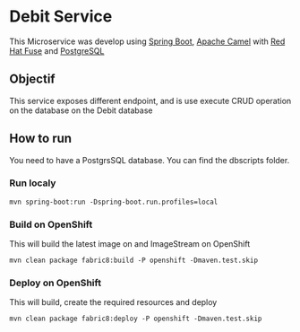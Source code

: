 # Debit Service

This Microservice was develop using [Spring Boot](https://spring.io/projects/spring-boot), [Apache Camel](https://camel.apache.org/) with [Red Hat Fuse](https://www.redhat.com/en/technologies/jboss-middleware/fuse) and [PostgreSQL](https://www.postgresql.org/)

## Objectif

This service exposes different endpoint, and is use execute CRUD operation on the database on the Debit database

## How to run

You need to have a PostgrsSQL database. You can find the dbscripts folder.

### Run localy
```
mvn spring-boot:run -Dspring-boot.run.profiles=local
 ```

### Build on OpenShift

This will build the latest image on and ImageStream on OpenShift

```
mvn clean package fabric8:build -P openshift -Dmaven.test.skip
```

### Deploy on OpenShift

This will build, create the required resources and deploy 

```
mvn clean package fabric8:deploy -P openshift -Dmaven.test.skip
```

